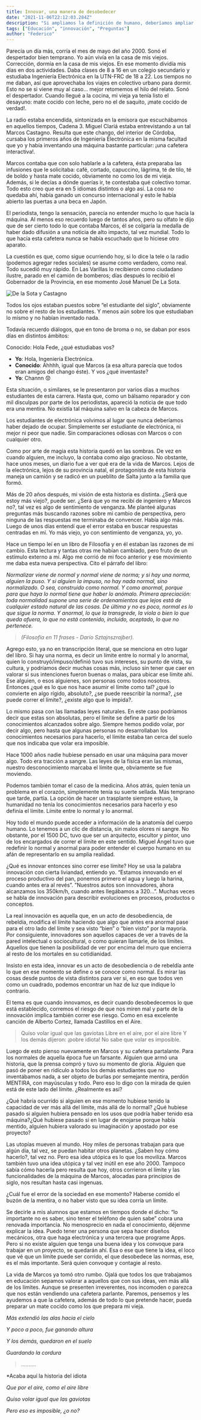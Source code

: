 ```yaml
---
title: Innovar, una manera de desobedecer
date: "2021-11-06T22:12:03.284Z"
description: "Si ampliamos la definición de humano, deberíamos ampliar nuestra definición de historia."
tags: ["Educación", "innovación", "Preguntas"]
author: "Federico"
---
```


Parecía un día más, corría el mes de mayo del año 2000. Sonó el despertador bien temprano. Yo aún vivía en la casa de mis viejos. Corrección, dormía en la casa de mis viejos. En ese momento dividía mis días en dos actividades. Daba clases de 8 a 16 en un colegio secundario y estudiaba Ingeniería Electrónica en la UTN-FRC de 18 a 22. Los tiempos no me daban, así que aprovechaba los viajes en colectivo urbano para dormir. Esto no se si viene muy al caso…  mejor retomemos el hilo del relato. Sonó el despertador. Cuando llegué a la cocina, mi vieja ya tenía listo el desayuno: mate cocido con leche, pero no el de saquito, ¡mate cocido de verdad!.

La radio estaba encendida, sintonizada en la emisora que escuchábamos en aquellos tiempos, Cadena 3. Miguel Clariá estaba entrevistando a un tal Marcos Castagno. Resulta que este chango, del interior de Córdoba, cursaba los primeros años de Ingeniería Electrónica en la misma facultad que yo y había inventando una máquina bastante particular: ¡una cafetera interactiva!. 

Marcos contaba que con solo hablarle a la cafetera, ésta preparaba las infusiones que le solicitaba: café, cortado, capuccino, lágrima, té de tilo, té de boldo y hasta mate cocido, obviamente no como los de mi vieja. Además, si le decías a dónde querías ir, te contestaba qué colectivo tomar. Todo esto creo que era en 5 idiomas distintos o algo así. La cosa no quedaba ahí, había ganado un concurso internacional y esto le había abierto las puertas a una beca en Japón.

El periodista, tengo la sensación, parecía no entender mucho lo que hacía la máquina. Al menos eso recuerdo luego de tantos años, pero su olfato le dijo que de ser cierto todo lo que contaba Marcos, él se colgaría la medalla de haber dado difusión  a una noticia de alto impacto, tal vez mundial. Todo lo que hacía esta cafetera nunca se había escuchado que lo hiciese otro aparato.

La cuestión es que, como sigue ocurriendo hoy, si lo dice la tele o la radio (podemos agregar redes sociales) se asume como verdadero, como real. Todo sucedió muy rápido. En Las Varillas lo recibieron como ciudadano ilustre, parado en el camión de bomberos; días después lo recibió el Gobernador de la Provincia, en ese momento José Manuel De La Sota.


![De la Sota y Castagno](../../../../images/castagno.jpg)


Todos los ojos estaban puestos sobre “el estudiante del siglo”, obviamente no sobre el resto de los estudiantes. Y menos aún sobre los que estudiaban lo mismo y no habían inventado nada.

Todavía recuerdo diálogos, que en tono de broma o no, se daban por esos días en distintos ámbitos:

Conocido: Hola Fede, ¿qué estudiabas vos?

- **Yo**: Hola, Ingeniería Electrónica.
- **Conocido**: Ahhhh, igual que Marcos (a esa altura parecía que todos eran amigos del chango éste). Y vos ¿qué inventaste?
- **Yo**: Channn :worried:

Esta situación, o similares, se le presentaron por varios días a muchos estudiantes de esta carrera. Hasta que, como un bálsamo reparador y con mil disculpas por parte de los periodistas, apareció la noticia de que todo era una mentira. No existía tal máquina salvo en la cabeza de Marcos. 

Los estudiantes de electrónica volvimos al lugar que nunca deberíamos haber dejado de ocupar. Simplemente ser estudiante de electrónica, ni mejor ni peor que nadie. Sin comparaciones odiosas con Marcos o con cualquier otro.

Como por arte de magia esta historia quedó en las sombras. De vez en cuando alguien, me incluyo, la contaba como algo gracioso. No obstante, hace unos meses, un diario fue a ver qué era de la vida de Marcos. Lejos de la electrónica, lejos de su provincia natal, el protagonista de esta historia maneja un camión y se radicó en un pueblito de Salta junto a la familia que formó. 

Más de 20 años después, mi visión de esta historia es distinta. ¿Será que estoy más viejo?, puede ser. ¿Será que yo me recibí de ingeniero y Marcos no?, tal vez es algo de sentimiento de venganza. Me planteé algunas preguntas más buscando razones sobre mi cambio de perspectiva, pero ninguna de las respuestas me terminaba de convencer. Había algo más. Luego de unos días entendí que el error estaba en buscar respuestas centradas en mí. Yo más viejo, yo con sentimiento de venganza, yo, yo.

Hace un tiempo leí en un libro de Filosofía y en él estaban las razones de mi cambio. Esta lectura y tantas otras me habían cambiado, pero fruto de un estímulo externo a mí. Algo me corrió de mi foco anterior y ese movimiento me daba esta nueva perspectiva. Cito el párrafo del libro:


*Normalizar viene de normal y normal viene de norma; y si hay una norma, alguien la puso. Y si alguien la impuso, no hay nada normal, sino normalizado. O sea, construido como normal. Y como anormal, porque para que haya lo normal tiene que haber lo anómalo. Primera apreciación: toda normalidad supone una serie de ordenamientos que lejos está de cualquier estado natural de las cosas. De última y no es poco, normal es lo que sigue la norma. Y anormal, lo que la transgrede, la viola o bien lo que queda afuera, lo que no está contenido, incluido, aceptado, lo que no pertenece.*
>
> *(Filosofía en 11 frases - Darío Sztajnszrajber).*
>


Agrego esto, ya no en transcripción literal, que se menciona en otro lugar del libro. Si hay una norma, es decir un límite entre lo normal y lo anormal, quien lo construyó/impuso/definió tuvo sus intereses, su punto de vista, su cultura, y podríamos decir muchas cosas más, incluso sin tener que caer en valorar si sus intenciones fueron buenas o malas, para ubicar ese límite ahí. Ese alguien, o esos alguienes, son personas como todos nosotros. Entonces ¿qué es lo que nos hace asumir el límite como tal? ¿qué lo convierte en algo rígido, absoluto?, ¿se puede reescribir la norma?, ¿se puede correr el límite?, ¿existe algo que lo impida?.

Lo mismo pasa con las llamadas leyes naturales. En este caso podríamos decir que estas son absolutas, pero el límite se define a partir de los conocimientos alcanzados sobre algo. Siempre hemos podido volar, por decir algo, pero hasta que algunas personas no desarrollaban los conocimientos necesarios para hacerlo, el límite estaba tan cerca del suelo que nos indicaba que volar era imposible. 

Hace 1000 años nadie hubiese pensado en usar una máquina para mover algo. Todo era tracción a sangre. Las leyes de la física eran las mismas, nuestro desconocimiento marcaba el límite que, obviamente se fue moviendo.

Podemos también tomar el caso de la medicina. Años atrás, quien tenía un problema en el corazón, simplemente tenía su suerte sellada. Más temprano que tarde, partía. La opción de hacer un trasplante siempre estuvo, la humanidad no tenía los conocimientos necesarios para hacerlo y eso definía el límite. Límite entre lo normal y lo anormal. 

Hoy todo el mundo puede acceder a información de la anatomía del cuerpo humano. Lo tenemos a un clic de distancia, sin malos olores ni sangre. No obstante, por el 1500 DC, tuvo que ser un arquitecto, escultor y pintor, uno de los encargados de correr el límite en este sentido. Miguel Ángel tuvo que redefinir lo normal y anormal para poder entender el cuerpo humano en su afán de representarlo en su amplia realidad.

¿Qué es innovar entonces sino correr ese límite? Hoy se usa la palabra innovación con cierta liviandad, entiendo yo. “Estamos innovando en el proceso productivo del pan, ponemos primero el agua y luego la harina, cuando antes era al revés”. ”Nuestros autos son innovadores, ahora alcanzamos los 350km/h, cuando antes llegábamos a 320…”. Muchas veces se habla de innovación para describir evoluciones en procesos, productos o conceptos.

La real innovación es aquella que, en un acto de desobediencia, de rebeldía, modifica el límite haciendo que algo que antes era anormal pase para el otro lado del límite y sea visto “bien” o “bien visto” por la mayoría. Por consiguiente, innovadores son aquellos capaces de ver a través de la pared intelectual o sociocultural, o como quieran llamarle, de los límites. Aquellos que tienen la posibilidad de ver por encima del muro que encierra al resto de los mortales en su cotidianidad. 

Insisto en esta idea, innovar es un acto de desobediencia o de rebeldía ante lo que en ese momento se define o se conoce como normal. Es mirar las cosas desde puntos de vista distintos para ver si, en eso que todos ven como un cuadrado, podemos encontrar un haz de luz que indique lo contrario.

El tema es que cuando innovamos, es decir cuando desobedecemos lo que está establecido, corremos el riesgo de que nos miren mal y parte de la innovación implica también correr ese riesgo. Como en esa excelente canción de Alberto Cortez, llamada Castillos en el Aire.


> Quiso volar igual que las gaviotas
> Libre en el aire, por el aire libre
> Y los demás dijeron: ¡pobre idiota!
> No sabe que volar es imposible.
> 

Luego de esto pienso nuevamente en Marcos y su cafetera partalante. Para los normales de aquella época fue un farsante. Alguien que armó una historia, que la prensa compró y tuvo su momento de gloria. Alguien que pasó de poner en ridículo a todos los demás estudiantes que no inventábamos nada, a ser objeto de burlas por semejante mentira, perdón MENTIRA, con mayúsculas y todo. Pero eso lo digo con la mirada de quien está de este lado del límite. ¿Realmente es así?

¿Qué habría ocurrido si alguien en ese momento hubiese tenido la capacidad de ver más allá del límite, más allá de lo normal? ¿Qué hubiese pasado si alguien hubiera pensado en los usos que podría haber tenido esa máquina?¿Qué hubiese pasado si en lugar de enojarse porque había mentido, alguien hubiera valorado su imaginación y apostado por ese proyecto? 

Las utopías mueven al mundo. Hoy miles de personas trabajan para que algún día, tal vez, se puedan habitar otros planetas. ¿Saben hoy cómo hacerlo?, tal vez no. Pero esa idea utópica es lo que los moviliza. Marcos también tuvo una idea utópica y tal vez inútil en ese año 2000. Tampoco sabía cómo hacerla pero resulta que hoy, otros corrieron el límite y las funcionalidades de la máquina de Marcos, alocadas para principios de siglo, nos resultan hasta casi ingenuas.

¿Cuál fue el error de la sociedad en ese momento? Haberse comido el buzón de la mentira, o no haber visto que su idea corría un límite.

Se decirle a mis alumnos que estamos en tiempos donde el dicho: “lo importante no es saber, sino tener el teléfono de quien sabe” cobra una renovada importancia. No menosprecio en nada el conocimiento, déjenme explicar la idea. Puedo tener una persona que sepa hacer diseños mecánicos, otra que haga electrónica y una tercera que programe Apps. Pero si no existe alguien que tenga una buena idea y los convoque para trabajar en un proyecto, se quedarán ahí. Esa o ese que tiene la idea, el loco que vé que un límite puede ser corrido, el que desobedece las normas, ese, es el más importante. Será quien convoque y contagie al resto.

La vida de Marcos ya tomó otro rumbo. Ojalá que todos los que trabajamos en educación sepamos valorar a aquellos que con sus ideas, ven más allá de los límites. Aunque se presenten irreverentes, nos incomoden o parezca que nos están vendiendo una cafetera parlante. Paremos, pensemos y les ayudemos a que la cafetera, además de todo lo que pretende hacer, pueda preparar un mate cocido como los que prepara mi vieja.

   *Más extendió las alas hacia el cielo*
   
   *Y poco a poco, fue ganando altura*

 *Y los demás, quedaron en el suelo*

 *Guardando la cordura*
> 
> ……….
> 
*Acaba aquí la historia del idiota

*Que por el aire, como el aire libre*

*Quiso volar igual que las gaviotas*

*Pero eso es imposible, ¿o no?*
> 






